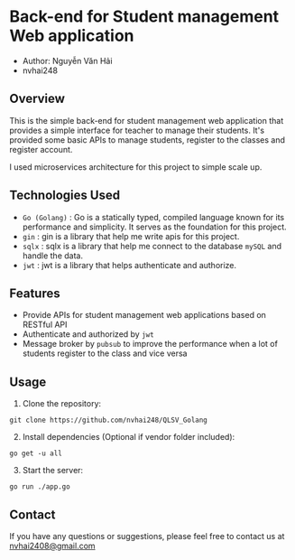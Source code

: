 # Back-end for Student management Web application
* Author: Nguyễn Văn Hải
* nvhai248

## Overview
This is the simple back-end for student management web application that provides a simple interface for teacher to manage their students. It's provided some basic APIs to manage students, register to the classes and register account.

I used microservices architecture for this project to simple scale up.

## Technologies Used

* `Go (Golang)` : Go is a statically typed, compiled language known for its performance and simplicity. It serves as the foundation for this project.
* `gin` : gin is a library that help me write apis for this project.
* `sqlx` : sqlx is a library that help me connect to the database `mySQL` and handle the data.
* `jwt` : jwt is a library that helps authenticate and authorize.

## Features

* Provide APIs for student management web applications based on RESTful API
* Authenticate and authorized by `jwt`
* Message broker by `pubsub` to improve the performance when a lot of students register to the class and vice versa

## Usage

1. Clone the repository:

```git clone https://github.com/nvhai248/QLSV_Golang```

2. Install dependencies (Optional if vendor folder included):

```go get -u all```

3. Start the server:

```go run ./app.go```
## Contact

If you have any questions or suggestions, please feel free to contact us at nvhai2408@gmail.com
